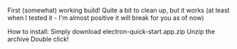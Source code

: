 First (somewhat) working build!
Quite a bit to clean up, but it works (at least when I tested it - I'm almost positive it will break for you as of now)

How to install:
Simply download electron-quick-start.app.zip
Unzip the archive
Double click!